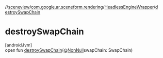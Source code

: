 //[sceneview](../../../index.md)/[com.google.ar.sceneform.rendering](../index.md)/[HeadlessEngineWrapper](index.md)/[destroySwapChain](destroy-swap-chain.md)

# destroySwapChain

[androidJvm]\
open fun [destroySwapChain](destroy-swap-chain.md)(@[NonNull](https://developer.android.com/reference/kotlin/androidx/annotation/NonNull.html)swapChain: SwapChain)
